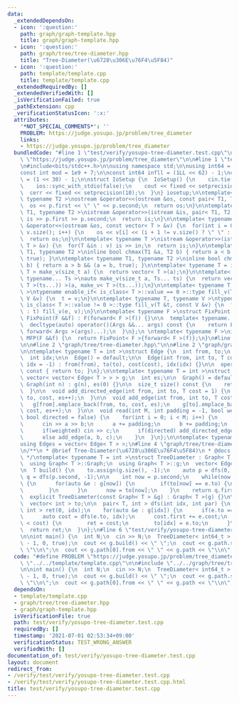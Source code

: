 ```yaml
---
data:
  _extendedDependsOn:
  - icon: ':question:'
    path: graph/graph-template.hpp
    title: graph/graph-template.hpp
  - icon: ':question:'
    path: graph/tree/tree-diameter.hpp
    title: "Tree-Diameter(\u6728\u306E\u76F4\u5F84)"
  - icon: ':question:'
    path: template/template.cpp
    title: template/template.cpp
  _extendedRequiredBy: []
  _extendedVerifiedWith: []
  _isVerificationFailed: true
  _pathExtension: cpp
  _verificationStatusIcon: ':x:'
  attributes:
    '*NOT_SPECIAL_COMMENTS*': ''
    PROBLEM: https://judge.yosupo.jp/problem/tree_diameter
    links:
    - https://judge.yosupo.jp/problem/tree_diameter
  bundledCode: "#line 1 \"test/verify/yosupo-tree-diameter.test.cpp\"\n#define PROBLEM\
    \ \"https://judge.yosupo.jp/problem/tree_diameter\"\n\n#line 1 \"template/template.cpp\"\
    \n#include<bits/stdc++.h>\n\nusing namespace std;\n\nusing int64 = long long;\n\
    const int mod = 1e9 + 7;\n\nconst int64 infll = (1LL << 62) - 1;\nconst int inf\
    \ = (1 << 30) - 1;\n\nstruct IoSetup {\n  IoSetup() {\n    cin.tie(nullptr);\n\
    \    ios::sync_with_stdio(false);\n    cout << fixed << setprecision(10);\n  \
    \  cerr << fixed << setprecision(10);\n  }\n} iosetup;\n\ntemplate< typename T1,\
    \ typename T2 >\nostream &operator<<(ostream &os, const pair< T1, T2 >& p) {\n\
    \  os << p.first << \" \" << p.second;\n  return os;\n}\n\ntemplate< typename\
    \ T1, typename T2 >\nistream &operator>>(istream &is, pair< T1, T2 > &p) {\n \
    \ is >> p.first >> p.second;\n  return is;\n}\n\ntemplate< typename T >\nostream\
    \ &operator<<(ostream &os, const vector< T > &v) {\n  for(int i = 0; i < (int)\
    \ v.size(); i++) {\n    os << v[i] << (i + 1 != v.size() ? \" \" : \"\");\n  }\n\
    \  return os;\n}\n\ntemplate< typename T >\nistream &operator>>(istream &is, vector<\
    \ T > &v) {\n  for(T &in : v) is >> in;\n  return is;\n}\n\ntemplate< typename\
    \ T1, typename T2 >\ninline bool chmax(T1 &a, T2 b) { return a < b && (a = b,\
    \ true); }\n\ntemplate< typename T1, typename T2 >\ninline bool chmin(T1 &a, T2\
    \ b) { return a > b && (a = b, true); }\n\ntemplate< typename T = int64 >\nvector<\
    \ T > make_v(size_t a) {\n  return vector< T >(a);\n}\n\ntemplate< typename T,\
    \ typename... Ts >\nauto make_v(size_t a, Ts... ts) {\n  return vector< decltype(make_v<\
    \ T >(ts...)) >(a, make_v< T >(ts...));\n}\n\ntemplate< typename T, typename V\
    \ >\ntypename enable_if< is_class< T >::value == 0 >::type fill_v(T &t, const\
    \ V &v) {\n  t = v;\n}\n\ntemplate< typename T, typename V >\ntypename enable_if<\
    \ is_class< T >::value != 0 >::type fill_v(T &t, const V &v) {\n  for(auto &e\
    \ : t) fill_v(e, v);\n}\n\ntemplate< typename F >\nstruct FixPoint : F {\n  explicit\
    \ FixPoint(F &&f) : F(forward< F >(f)) {}\n\n  template< typename... Args >\n\
    \  decltype(auto) operator()(Args &&... args) const {\n    return F::operator()(*this,\
    \ forward< Args >(args)...);\n  }\n};\n \ntemplate< typename F >\ninline decltype(auto)\
    \ MFP(F &&f) {\n  return FixPoint< F >{forward< F >(f)};\n}\n#line 4 \"test/verify/yosupo-tree-diameter.test.cpp\"\
    \n\n#line 2 \"graph/tree/tree-diameter.hpp\"\n\n#line 2 \"graph/graph-template.hpp\"\
    \n\ntemplate< typename T = int >\nstruct Edge {\n  int from, to;\n  T cost;\n\
    \  int idx;\n\n  Edge() = default;\n\n  Edge(int from, int to, T cost = 1, int\
    \ idx = -1) : from(from), to(to), cost(cost), idx(idx) {}\n\n  operator int()\
    \ const { return to; }\n};\n\ntemplate< typename T = int >\nstruct Graph {\n \
    \ vector< vector< Edge< T > > > g;\n  int es;\n\n  Graph() = default;\n\n  explicit\
    \ Graph(int n) : g(n), es(0) {}\n\n  size_t size() const {\n    return g.size();\n\
    \  }\n\n  void add_directed_edge(int from, int to, T cost = 1) {\n    g[from].emplace_back(from,\
    \ to, cost, es++);\n  }\n\n  void add_edge(int from, int to, T cost = 1) {\n \
    \   g[from].emplace_back(from, to, cost, es);\n    g[to].emplace_back(to, from,\
    \ cost, es++);\n  }\n\n  void read(int M, int padding = -1, bool weighted = false,\
    \ bool directed = false) {\n    for(int i = 0; i < M; i++) {\n      int a, b;\n\
    \      cin >> a >> b;\n      a += padding;\n      b += padding;\n      T c = T(1);\n\
    \      if(weighted) cin >> c;\n      if(directed) add_directed_edge(a, b, c);\n\
    \      else add_edge(a, b, c);\n    }\n  }\n};\n\ntemplate< typename T = int >\n\
    using Edges = vector< Edge< T > >;\n#line 4 \"graph/tree/tree-diameter.hpp\"\n\
    \n/**\n * @brief Tree-Diameter(\u6728\u306E\u76F4\u5F84)\n * @docs docs/tree-diameter.md\n\
    \ */\ntemplate< typename T = int >\nstruct TreeDiameter : Graph< T > {\npublic:\n\
    \  using Graph< T >::Graph;\n  using Graph< T >::g;\n  vector< Edge< T > > path;\n\
    \n  T build() {\n    to.assign(g.size(), -1);\n    auto p = dfs(0, -1);\n    auto\
    \ q = dfs(p.second, -1);\n\n    int now = p.second;\n    while(now != q.second)\
    \ {\n      for(auto &e : g[now]) {\n        if(to[now] == e.to) {\n          path.emplace_back(e);\n\
    \        }\n      }\n      now = to[now];\n    }\n    return q.first;\n  }\n\n\
    \  explicit TreeDiameter(const Graph< T > &g) : Graph< T >(g) {}\n\nprivate:\n\
    \  vector< int > to;\n\n  pair< T, int > dfs(int idx, int par) {\n    pair< T,\
    \ int > ret(0, idx);\n    for(auto &e : g[idx]) {\n      if(e.to == par) continue;\n\
    \      auto cost = dfs(e.to, idx);\n      cost.first += e.cost;\n      if(ret\
    \ < cost) {\n        ret = cost;\n        to[idx] = e.to;\n      }\n    }\n  \
    \  return ret;\n  }\n};\n#line 6 \"test/verify/yosupo-tree-diameter.test.cpp\"\
    \n\nint main() {\n  int N;\n  cin >> N;\n  TreeDiameter< int64_t > g(N);\n  g.read(N\
    \ - 1, 0, true);\n  cout << g.build() << \" \";\n  cout << g.path.size() + 1 <<\
    \ \"\\n\";\n  cout << g.path[0].from << \" \" << g.path << \"\\n\";\n}\n"
  code: "#define PROBLEM \"https://judge.yosupo.jp/problem/tree_diameter\"\n\n#include\
    \ \"../../template/template.cpp\"\n\n#include \"../../graph/tree/tree-diameter.hpp\"\
    \n\nint main() {\n  int N;\n  cin >> N;\n  TreeDiameter< int64_t > g(N);\n  g.read(N\
    \ - 1, 0, true);\n  cout << g.build() << \" \";\n  cout << g.path.size() + 1 <<\
    \ \"\\n\";\n  cout << g.path[0].from << \" \" << g.path << \"\\n\";\n}\n"
  dependsOn:
  - template/template.cpp
  - graph/tree/tree-diameter.hpp
  - graph/graph-template.hpp
  isVerificationFile: true
  path: test/verify/yosupo-tree-diameter.test.cpp
  requiredBy: []
  timestamp: '2021-07-01 02:53:34+09:00'
  verificationStatus: TEST_WRONG_ANSWER
  verifiedWith: []
documentation_of: test/verify/yosupo-tree-diameter.test.cpp
layout: document
redirect_from:
- /verify/test/verify/yosupo-tree-diameter.test.cpp
- /verify/test/verify/yosupo-tree-diameter.test.cpp.html
title: test/verify/yosupo-tree-diameter.test.cpp
---
```

